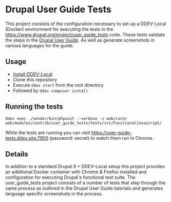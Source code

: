 # Drupal User Guide Tests

This project consists of the configuration necessary to set up a DDEV-Local (Docker) environment for executing the tests in the https://www.drupal.org/project/user_guide_tests code. These tests validate the steps in the [Drupal User Guide](https://www.drupal.org/project/user_guide). As well as generate screenshots in various languages for the guide.

## Usage

- [Install DDEV-Local](https://ddev.readthedocs.io/en/latest/)
- Clone this repository
- Execute `ddev start` from the root directory
- Followed by `ddev composer install`

## Running the tests

```shell
ddev exec ./vendor/bin/phpunit --verbose -c web/core/ web/modules/contrib/user_guide_tests/tests/src/FunctionalJavascript/
```

While the tests are running you can visit https://user-guide-tests.ddev.site:7900 (password: secret) to watch them run in Chrome.

## Details

In addition to a standard Drupal 9 + DDEV-Local setup this project provides an additional Docker container with Chrome & Firefox installed and configuration for executing Drupal's functional test suite. The user_guide_tests project consists of a number of tests that step through the same process as outlined in the Drupal User Guide tutorials and generates language specific screenshots in the process.
